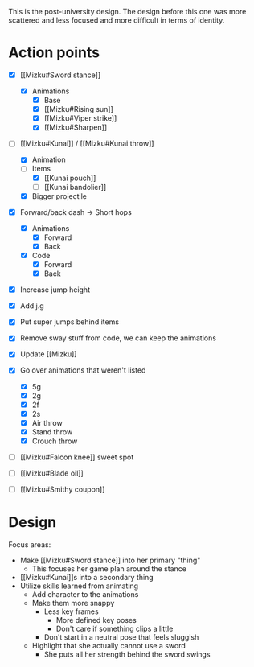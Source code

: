 This is the post-university design. The design before this one was more scattered and less focused and more difficult in terms of identity.

# Action points
- [x] [[Mizku#Sword stance]]
	- [x] Animations
		- [x] Base
		- [x] [[Mizku#Rising sun]]
		- [x] [[Mizku#Viper strike]]
		- [x] [[Mizku#Sharpen]]
- [ ] [[Mizku#Kunai]] / [[Mizku#Kunai throw]]
	- [x] Animation
	- [ ] Items
		- [x] [[Kunai pouch]]
		- [ ] [[Kunai bandolier]]
	- [x] Bigger projectile
- [x] Forward/back dash -> Short hops
	- [x] Animations
		- [x] Forward
		- [x] Back
	- [x] Code
		- [x] Forward
		- [x] Back
- [x] Increase jump height
- [x] Add j.g
- [x] Put super jumps behind items
- [x] Remove sway stuff from code, we can keep the animations
- [x] Update [[Mizku]]
- [x] Go over animations that weren't listed
	- [x] 5g
	- [x] 2g
	- [x] 2f
	- [x] 2s
	- [x] Air throw
	- [x] Stand throw
	- [x] Crouch throw
- [ ] [[Mizku#Falcon knee]] sweet spot
- [ ] [[Mizku#Blade oil]]
- [ ] [[Mizku#Smithy coupon]]


# Design
Focus areas:
- Make [[Mizku#Sword stance]] into her primary "thing"
	- This focuses her game plan around the stance
- [[Mizku#Kunai]]s into a secondary thing
- Utilize skills learned from animating
	- Add character to the animations
	- Make them more snappy
		- Less key frames
			- More defined key poses
			- Don't care if something clips a little
		- Don't start in a neutral pose that feels sluggish
	- Highlight that she actually cannot use a sword
		- She puts all her strength behind the sword swings